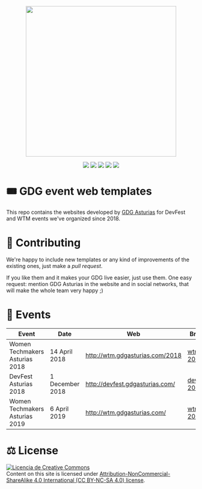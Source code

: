 <p align="center">
  <img src="./.github/logos/gdg-asturias.png"  width="400">
</p>
<p align="center">
  <a href="https://meetup.com/GDG-Asturias"><img src="https://img.shields.io/badge/meetup-link-red.svg"/></a>
  <a href="https://gdgasturias.com"><img src="https://img.shields.io/badge/web-link-green.svg"/></a>
  <a href="https://twitter.com/gdgasturias"><img src="https://img.shields.io/badge/twitter-link-9cf.svg"/></a>
  <a href="https://facebook.com/gdgasturias"><img src="https://img.shields.io/badge/facebook-link-blue.svg"/></a>
  <a href="https://instagram.com/gdgasturias"><img src="https://img.shields.io/badge/instagram-link-brown.svg"/></a>
</p>

# 🎟 GDG event web templates

This repo contains the websites developed by [GDG Asturias](https://www.meetup.com/es-ES/GDG-Asturias) for DevFest and WTM events we've organized since 2018.

# 🥳 Contributing

We're happy to include new templates or any kind of improvements of the existing ones, just make a _pull request_.

If you like them and it makes your GDG live easier, just use them. One easy request: mention GDG Asturias in the website and in social networks, that will make the whole team very happy ;)

# 📅 Events

| Event                         | Date          | Web                             | Branch                                                                        | Framework     |
| ------------------------------ | -------------- | ------------------------------- | --------------------------------------------------------------------------- | ------------- |
| Women Techmakers Asturias 2018 | 14 April 2018    | http://wtm.gdgasturias.com/2018 | [wtm-2018](https://github.com/SantiMA10/Event-Keeper/tree/wtm-2018)         | Vue 2.5       |
| DevFest Asturias 2018          | 1 December 2018 | http://devfest.gdgasturias.com/ | [devfest-2018](https://github.com/SantiMA10/Event-Keeper/tree/devfest-2018) | VuePress 0.14 |
| Women Techmakers Asturias 2019 | 6 April 2019     | http://wtm.gdgasturias.com/     | [wtm-2019](https://github.com/SantiMA10/Event-Keeper/tree/wtm-2019)         | NuxtJS 2.6    |

# ⚖️ License

<a rel="license" href="http://creativecommons.org/licenses/by-nc-sa/4.0/"><img alt="Licencia de Creative Commons" style="border-width:0" src="https://i.creativecommons.org/l/by-nc-sa/4.0/88x31.png" /></a><br />Content on this site is licensed under <a rel="license" href="http://creativecommons.org/licenses/by-nc-sa/4.0/"> Attribution-NonCommercial-ShareAlike 4.0 International (CC BY-NC-SA 4.0) license</a>.
